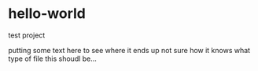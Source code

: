 # hello-world
test project

putting some text here to see where it ends up
not sure how it knows what type of file this shoudl be...
